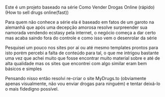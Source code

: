 Este é um projeto baseado na série Como Vender Drogas Online (rápido) (How to sell drugs online(fast))

Para quem não conhece a série ela é baseado em fatos de um garoto na alemanhã que após uma decepção amorosa resolve
surpreender sua namorada vendendo ecstasy pela internet, o negócio começa a dar certo mas acaba saindo fora do controle
e como isso vem o desenrolar da série

Pesquisei um pouco nos sites por ai ou até mesmo templates prontos para isto porém percebi a falta de conteúdo para
tal, o que me intrigou bastante uma vez que achei muito que fosse encontrar muito material sobre e até de alta qualidade
mas os sites que encontrei com algo similar eram bem básicos e simples

Pensando nisso então resolvi re-criar o site MyDrugs.to (obviamente apenas visualmente, não vou enviar drogas para ninguém)
e tentar deixá-lo o mais fidedigno possível.
